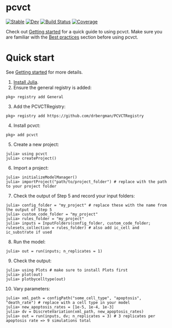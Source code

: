 # pcvct

[![Stable](https://img.shields.io/badge/docs-stable-blue.svg)](https://drbergman.github.io/pcvct/stable/)
[![Dev](https://img.shields.io/badge/docs-dev-blue.svg)](https://drbergman.github.io/pcvct/dev/)
[![Build Status](https://github.com/drbergman/pcvct/actions/workflows/CI.yml/badge.svg?branch=main)](https://github.com/drbergman/pcvct/actions/workflows/CI.yml?query=branch%3Amain)
[![Coverage](https://codecov.io/gh/drbergman/pcvct/branch/main/graph/badge.svg)](https://codecov.io/gh/drbergman/pcvct)

Check out [Getting started](https://drbergman.github.io/pcvct/stable/man/getting_started/) for a quick guide to using pcvct.
Make sure you are familiar with the [Best practices](https://drbergman.github.io/pcvct/stable/man/best_practices/) section before using pcvct.

# Quick start

See [Getting started](https://drbergman.github.io/pcvct/stable/man/getting_started/) for more details.

1. [Install Julia](https://julialang.org/install).
2. Ensure the general registry is added:
```julia-repl
pkg> registry add General
```
3. Add the PCVCTRegistry:
```julia-repl
pkg> registry add https://github.com/drbergman/PCVCTRegistry
```
4. Install pcvct:
```julia-repl
pkg> add pcvct
```
5. Create a new project:
```julia-repl
julia> using pcvct
julia> createProject()
```
6. Import a project:
```julia-repl
julia> initializeModelManager()
julia> importProject("path/to/project_folder") # replace with the path to your project folder
```
7. Check the output of Step 5 and record your input folders:
```julia-repl
julia> config_folder = "my_project" # replace these with the name from the output of Step 5
julia> custom_code_folder = "my_project"
julia> rules_folder = "my_project" 
julia> inputs = InputFolders(config_folder, custom_code_folder; rulesets_collection = rules_folder) # also add ic_cell and ic_substrate if used
```
8. Run the model:
```julia-repl
julia> out = run(inputs; n_replicates = 1)
```
9. Check the output:
```julia-repl
julia> using Plots # make sure to install Plots first
julia> plot(out)
julia> plotbycelltype(out)
```
10. Vary parameters:
```julia-repl
julia> xml_path = configPath("some_cell_type", "apoptosis", "death_rate") # replace with a cell type in your model
julia> new_apoptosis_rates = [1e-5, 1e-4, 1e-3]
julia> dv = DiscreteVariation(xml_path, new_apoptosis_rates)
julia> out = run(inputs, dv; n_replicates = 3) # 3 replicates per apoptosis rate => 9 simulations total
```
